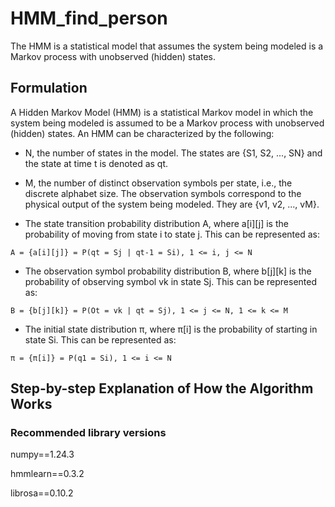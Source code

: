 # HMM_find_person

The HMM is a statistical model that assumes the system being modeled is a Markov process with unobserved (hidden) states.

## Formulation

A Hidden Markov Model (HMM) is a statistical Markov model in which the system being modeled is assumed to be a Markov process with unobserved (hidden) states. An HMM can be characterized by the following:

- N, the number of states in the model. The states are {S1, S2, ..., SN} and the state at time t is denoted as qt.

- M, the number of distinct observation symbols per state, i.e., the discrete alphabet size. The observation symbols correspond to the physical output of the system being modeled. They are {v1, v2, ..., vM}.

- The state transition probability distribution A, where a[i][j] is the probability of moving from state i to state j. This can be represented as:

```
A = {a[i][j]} = P(qt = Sj | qt-1 = Si), 1 <= i, j <= N
```

- The observation symbol probability distribution B, where b[j][k] is the probability of observing symbol vk in state Sj. This can be represented as:

```
B = {b[j][k]} = P(Ot = vk | qt = Sj), 1 <= j <= N, 1 <= k <= M
```

- The initial state distribution π, where π[i] is the probability of starting in state Si. This can be represented as:

```
π = {π[i]} = P(q1 = Si), 1 <= i <= N
```

## Step-by-step Explanation of How the Algorithm Works

### Recommended library versions

numpy==1.24.3

hmmlearn==0.3.2

librosa==0.10.2
